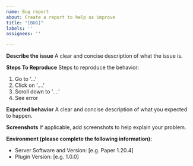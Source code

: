 ```yaml
---
name: Bug report
about: Create a report to help us improve
title: "[BUG]"
labels: ''
assignees: ''

---
```


**Describe the issue**
A clear and concise description of what the issue is. 

**Steps To Reproduce**
Steps to reproduce the behavior:
1. Go to '...'
2. Click on '....'
3. Scroll down to '....'
4. See error

**Expected behavior**
A clear and concise description of what you expected to happen.

**Screenshots**
If applicable, add screenshots to help explain your problem.

**Environment (please complete the following information):**
 - Server Software and Version: [e.g. Paper 1.20.4] 
 - Plugin Version: [e.g. 1.0.0]
